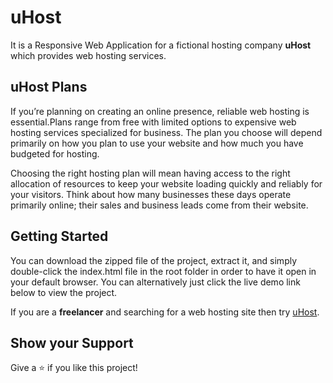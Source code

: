 # uHost

It is a Responsive Web Application for a fictional hosting company **uHost** which provides web hosting services.

## uHost Plans

If you’re planning on creating an online presence, reliable web hosting is essential.Plans range from free with limited options to expensive web hosting services specialized for business. The plan you choose will depend primarily on how you plan to use your website and how much you have budgeted for hosting.

Choosing the right hosting plan will mean having access to the right allocation of resources to keep your website loading quickly and reliably for your visitors. Think about how many businesses these days operate primarily online; their sales and business leads come from their website.

## Getting Started
You can download the zipped file of the project, extract it, and simply double-click the index.html file in the root folder in order to have it open in your default browser. You can alternatively just click the live demo link below to view the project.

If you are a **freelancer** and searching for a web hosting site then try [uHost](https://rudrakshi99.github.io/uHost/index.html).
## Show your Support
Give a ⭐️ if you like this project!
